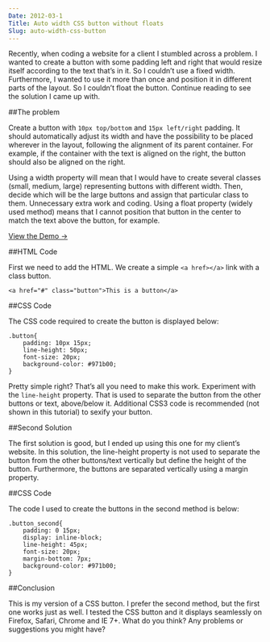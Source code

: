 ```yaml
---
Date: 2012-03-1
Title: Auto width CSS button without floats
Slug: auto-width-css-button
---
```


Recently, when coding a website for a client I stumbled across a problem. I wanted to create a button with some padding left and right that would resize itself according to the text that’s in it. So I couldn’t use a fixed width. Furthermore, I wanted to use it more than once and position it in different parts of the layout. So I couldn’t float the button. Continue reading to see the solution I came up with.

##The problem

Create a button with `10px top/bottom` and `15px left/right` padding. It should automatically adjust its width and have the possibility to be placed wherever in the layout, following the alignment of its parent container. For example, if the container with the text is aligned on the right, the button should also be aligned on the right.

Using a width property will mean that I would have to create several classes (small, medium, large) representing buttons with different width. Then, decide which will be the large buttons and assign that particular class to them. Unnecessary extra work and coding. Using a float property (widely used method) means that I cannot position that button in the center to match the text above the button, for example.

<a href="http://dl.dropbox.com/u/48552248/websites/demos/css_button_auto_width/demo.html" class="button">View the Demo &rarr;</a>

##HTML Code

First we need to add the HTML. We create a simple `<a href></a>` link with a class button.

	<a href="#" class="button">This is a button</a>

##CSS Code

The CSS code required to create the button is displayed below:

	.button{
		padding: 10px 15px;
		line-height: 50px;
		font-size: 20px;
		background-color: #971b00;
	}

Pretty simple right? That’s all you need to make this work. Experiment with the `line-height` property. That is used to separate the button from the other buttons or text, above/below it. Additional CSS3 code is recommended (not shown in this tutorial) to sexify your button.

##Second Solution

The first solution is good, but I ended up using this one for my client’s website. In this solution, the line-height property is not used to separate the button from the other buttons/text vertically but define the height of the button. Furthermore, the buttons are separated vertically using a margin property.

##CSS Code

The code I used to create the buttons in the second method is below:

	.button_second{
		padding: 0 15px;
		display: inline-block;
		line-height: 45px;
		font-size: 20px;
		margin-bottom: 7px;
		background-color: #971b00;
	}

##Conclusion

This is my version of a CSS button. I prefer the second method, but the first one works just as well. I tested the CSS button and it displays seamlessly on Firefox, Safari, Chrome and IE 7+. What do you think? Any problems or suggestions you might have?